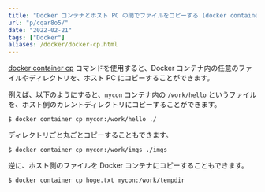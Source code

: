 ```yaml
---
title: "Docker コンテナとホスト PC の間でファイルをコピーする (docker container cp)"
url: "p/cqar8o5/"
date: "2022-02-21"
tags: ["Docker"]
aliases: /docker/docker-cp.html
---
```


[docker container cp](https://docs.docker.com/engine/reference/commandline/container_cp/) コマンドを使用すると、Docker コンテナ内の任意のファイルやディレクトリを、ホスト PC にコピーすることができます。

例えば、以下のようにすると、`mycon` コンテナ内の `/work/hello` というファイルを、ホスト側のカレントディレクトリにコピーすることができます。

```console
$ docker container cp mycon:/work/hello ./
```

ディレクトリごと丸ごとコピーすることもできます。

```console
$ docker container cp mycon:/work/imgs ./imgs
```

逆に、ホスト側のファイルを Docker コンテナにコピーすることもできます。

```console
$ docker container cp hoge.txt mycon:/work/tempdir
```

